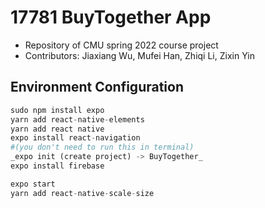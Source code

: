 # 17781 BuyTogether App

- Repository of CMU spring 2022 course project
- Contributors: Jiaxiang Wu, Mufei Han, Zhiqi Li, Zixin Yin

## Environment Configuration

```python
sudo npm install expo
yarn add react-native-elements
yarn add react native
expo install react-navigation
#(you don't need to run this in terminal)
_expo init (create project) -> BuyTogether_ 
expo install firebase

expo start
yarn add react-native-scale-size
```



